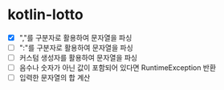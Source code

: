 # kotlin-lotto

- [x] ","를 구분자로 활용하여 문자열을 파싱
- [ ] ":"를 구분자로 활용하여 문자열을 파싱
- [ ] 커스텀 생성자를 활용하여 문자열을 파싱
- [ ] 음수나 숫자가 아닌 값이 포함되어 있다면 RuntimeException 반환
- [ ] 입력한 문자열의 합 계산
